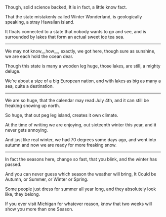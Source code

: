 Though, solid science backed,
It is in fact, a little know fact.

That the state mistakenly called Winter Wonderland,
is geologically speaking, a stray Hawaiian island.

It floats connected to a state that nobody wants to go and see,
and is surrounded by lakes that form an actual sweet ice tea sea.

---

We may not know__how__, exactly, we got here,
though sure as sunshine, we are each hold the ocean dear.

Though this state is many a wooden leg huge,
those lakes, are still, a mighty deluge.

We’re about a size of a big European nation,
and with lakes as big as many a sea, quite a destination.

---

We are so huge, that the calendar may read July 4th,
and it can still be freaking snowing up north.

So huge, that out peg leg island,
creates it own climate.

At the time of writing we are enjoying,
out sixteenth winter this year, and it never gets annoying.

And just like real winter, we had 70 degrees some days ago,
and went into autumn and now we are ready for more freaking snow.

---

In fact the seasons here, change so fast,
that you blink, and the winter has passed.

And you can never guess which season the weather will bring,
It Could be Autumn, or Summer, or Winter or Spring.

Some people just dress for summer all year long,
and they absolutely look like, they belong.

If you ever visit Michigan for whatever reason,
know that two weeks will show you more than one Season.
